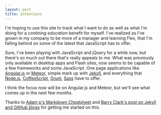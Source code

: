 ```yaml
---
layout: post
title: Intentions
---
```


I'm hoping to use this site to track what I want to do as well as what I'm doing for a *contining education* benefit for myself.  I've realized as I've grown in my company to be more of a manager and learning Flex, that I'm falling behind on some of the latest that JavaScript has to offer.  

Sure, I've been playing with JavaScript and jQuery for a while now, but there's so much out there that's really appeals to me.  What was previously only available in desktop apps and Flash sites, now seems to be capable of a few frameworks and some JavaScript.  One page applications like [Angular.js](https://angularjs.org) or [Meteor](https://www.meteor.com), simple mark up with [Jekyll](http://jekyllrb.com), and everything that[ Node.js](http://nodejs.org), [CoffeeScript](http://coffeescript.org), [Grunt](http://gruntjs.com), [Sass](http://sass-lang.com) have to offer.  

I think the focus now will be on Angular.js and Meteor, but we'll see what comes up in the next few months.

Thanks to [Adam p's Markdown Cheatsheet](https://github.com/adam-p/markdown-here/wiki/Markdown-Cheatsheet) and [Barry Clark's post on Jekyll and GitHub blogs](http://www.smashingmagazine.com/2014/08/01/build-blog-jekyll-github-pages/) for getting me started on this.
